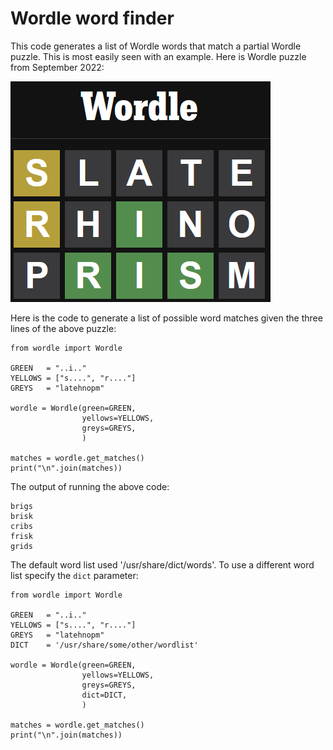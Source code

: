 # Wordle word finder

This code generates a list of Wordle words that match a partial Wordle
puzzle. This is most easily seen with an example. Here is Wordle puzzle from
September 2022:

![Wordle puzzle](wordle-example.png)

Here is the code to generate a list of possible word matches given the three lines
of the above puzzle:
```
from wordle import Wordle

GREEN   = "..i.."
YELLOWS = ["s....", "r...."]
GREYS   = "latehnopm"

wordle = Wordle(green=GREEN,
                yellows=YELLOWS,
                greys=GREYS,
                )

matches = wordle.get_matches()
print("\n".join(matches))
```

The output of running the above code:
```
brigs
brisk
cribs
frisk
grids
```

The default word list used '/usr/share/dict/words'. To use a different word list specify
the `dict` parameter:

```
from wordle import Wordle

GREEN   = "..i.."
YELLOWS = ["s....", "r...."]
GREYS   = "latehnopm"
DICT    = '/usr/share/some/other/wordlist'

wordle = Wordle(green=GREEN,
                yellows=YELLOWS,
                greys=GREYS,
                dict=DICT,
                )

matches = wordle.get_matches()
print("\n".join(matches))
```
